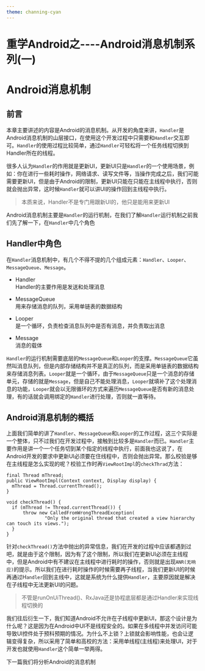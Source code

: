 ```yaml
---
theme: channing-cyan
---
```


# 重学Android之----Android消息机制系列(一)
# Android消息机制

## 前言

本章主要讲述的内容是Android的消息机制。从开发的角度来讲，`Handler`是Android消息机制的山层接口，在使用这个开发过程中只需要和`Handler`交互即可。`Handler`的使用过程比较简单，通过`Handler`可轻松将一个任务线程切换到Handler所在的线程。

很多人认为`Handler`的作用就是更新UI，更新UI只是`Handler`的一个使用场景，例如：你在进行一些耗时操作，网络请求、读写文件等，当操作完成之后，我们可能需要更新UI，但是由于Android的限制，更新UI只能在只能在主线程中执行，否则就会抛出异常，这时候`Handler`就可以讲UI的操作回到主线程中执行。

> 本质来说，Handler不是专门用跟新UI的，他只是能用来更新UI

Android消息机制主要是`Handler`的运行机制，在我们了解`Handler`运行机制之前我们先了解一下，在`Handler`中几个角色

## Handler中角色

在`Handler`消息机制中，有几个不得不提的几个组成元素：`Handler`、`Looper`、`MessageQueue`、`Message`。

- Handler   
  Handler的主要作用是发送和处理消息

- MessageQueue  
  用来存储消息的队列，采用单链表的数据结构

- Looper    
  是一个循环，负责检查消息队列中是否有消息，并负责取出消息

- Message   
  消息的载体
 
`Handler`的运行机制需要底层的`MessageQueue`和`Looper`的支撑。`MessageQueue`它虽然叫消息队列，但是内部存储结构并不是真正的队列，而是采用单链表的数据结构来存储消息列表。`Looper`就是一个循环，由于`MessageQueue`只是一个消息的存储单元，存储的就是`Message`，但是自己不能处理消息，`Looper`就填补了这个处理消息的功能，`Looper`就会以无限循环的方式来遍历`MessageQueue`是否有新的消息处理，有的话就会调用绑定的`Handler`进行处理，否则就一直等待。


## Android消息机制的概括

上面我们简单的讲了`Handler`、`MessageQueue`和`Looper`的工作过程，这三个实际是一个整体，只不过我们在开发过程中，接触到比较多是`Handler`而已。`Handler`主要作用是讲一个一个任务切到某个指定的线程中执行，前面我也这说了，在Android开发的要求中更新UI必须要在住线程中，否则会抛出异常。那么校验是够在主线程是怎么实现的呢？校验工作时再`ViewRootImpl`的`checkThrad`方法：

~~~
final Thread mThread;
public ViewRootImpl(Context context, Display display) {
  mThread = Thread.currentThread();
} 

void checkThread() {
  if (mThread != Thread.currentThread()) {
      throw new CalledFromWrongThreadException(
              "Only the original thread that created a view hierarchy can touch its views.");
  }
}
~~~

针对`checkThread()`方法中抛出的异常信息，我们在开发的过程中应该都遇到过吧，就是由于这个限制，因为有了这个限制，所以我们在更新UI必须在主线程中，但是Android中有不建议在主线程中进行耗时的操作，否则就是出现`ANR(无响应)`的提示。所以我们在进行耗时操作的时候需要再子线程，当我们更新UI的时候再通过H`andler`回到主线中，这就是系统为什么提供`Handler`，主要原因就是解决在子线程中无法更新UI的问题。

> 不管是runOnUiThread()、RxJava还是协程底层都是通过Handler来实现线程切换的

我们往后衍生一下，我们知道Android不允许在子线程中更新UI，那这个设计是为什么呢？这是因为在Android中UI不是线程安全的。如果在多线程中并发访问可能导致UI控件处于预科预期的情况。为什么不上锁？上锁就会影响性能，也会让逻辑变得复杂，所以采用了简单和高校的方法：采用单线程(主线程)来处理UI，对于开发也就使用`Handler`这个简单一举两得。

下一篇我们将分析Android的消息机制

